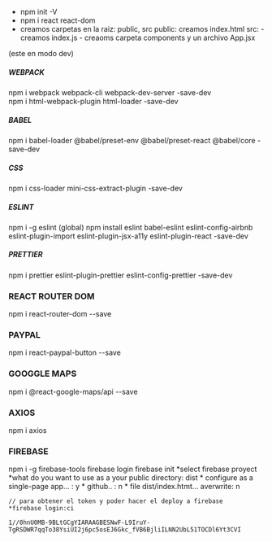 * npm init -V 
* npm i react react-dom
* creamos carpetas en la raiz: public, src
    public: creamos index.html
    src:    -creamos index.js
            - creaoms carpeta components y un archivo App.jsx



 (este en modo dev)
##### WEBPACK #####
npm i webpack webpack-cli webpack-dev-server -save-dev  
npm i html-webpack-plugin html-loader -save-dev

##### BABEL #####
npm i babel-loader @babel/preset-env @babel/preset-react @babel/core -save-dev

##### CSS #####
npm i css-loader mini-css-extract-plugin -save-dev

##### ESLINT #####
npm i -g eslint  (global)
npm install eslint babel-eslint eslint-config-airbnb eslint-plugin-import eslint-plugin-jsx-a11y eslint-plugin-react -save-dev

##### PRETTIER #####
npm i prettier eslint-plugin-prettier eslint-config-prettier -save-dev


### REACT ROUTER DOM #####
npm i react-router-dom --save


### PAYPAL ###
npm i react-paypal-button --save

### GOOGGLE MAPS ###
npm i @react-google-maps/api --save

### AXIOS ###
npm i axios

### FIREBASE ###
npm i -g firebase-tools
firebase login
firebase init
    *select firebase proyect
    *what do you want to use as a your public directory: dist
    * configure as a single-page app... : y
    * github.. : n
    * file dist/index.htmt... averwrite: n

    // para obtener el token y poder hacer el deploy a firebase
    *firebase login:ci

    1//0hnU0MB-9BLtGCgYIARAAGBESNwF-L9IruY-TgRSDWR7qqTo38YsiUI2j6pc5osEJ6Gkc_fVB6BjliILNN2UbL51TOCDl6Yt3CVI      